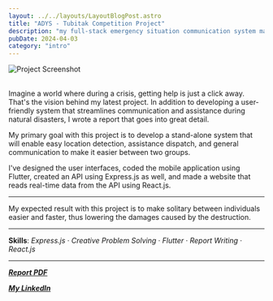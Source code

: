 ```yaml
---
layout: ../../layouts/LayoutBlogPost.astro
title: "ADYS - Tubitak Competition Project"
description: "my full-stack emergency situation communication system made for tubitak competition"
pubDate: 2024-04-03
category: "intro"
---
```


![Project Screenshot](https://i.imgur.com/ndKqfXn.png)

<br>
Imagine a world where during a crisis, getting help is just a click away. That's the vision behind my latest project. In addition to developing a user-friendly system that streamlines communication and assistance during natural disasters, I wrote a report that goes into great detail.

My primary goal with this project is to develop a stand-alone system that will enable easy location detection, assistance dispatch, and general communication to make it easier between two groups.

I've designed the user interfaces, coded the mobile application using Flutter, created an API using Express.js as well, and made a website that reads real-time data from the API using React.js.
___

My expected result with this project is to make solitary between individuals easier and faster, thus lowering the damages caused by the destruction.
___

**Skills**: _Express.js_ · _Creative Problem Solving_ · _Flutter_ · _Report Writing_ · _React.js_

___

[**_Report PDF_**](/documents/ADYS%20Report.pdf)

[**_My LinkedIn_**](https://www.linkedin.com/in/ege-okyay)

<br>